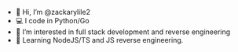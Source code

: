 - 👋 Hi, I’m @zackarylile2
- 💻 I code in Python/Go
- 👀 I’m interested in full stack development and reverse engineering
- 🌱 Learning NodeJS/TS and JS reverse engineering.

<!---
zackarylile2/zackarylile2 is a ✨ special ✨ repository because its `README.md` (this file) appears on your GitHub profile.
You can click the Preview link to take a look at your changes.
--->

